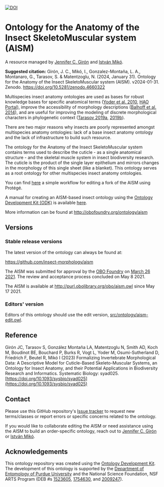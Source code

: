 [![DOI](https://zenodo.org/badge/DOI/10.5281/zenodo.4660322.svg)](https://doi.org/10.5281/zenodo.4660322)

# Ontology for the Anatomy of the Insect SkeletoMuscular system (AISM)

A resource managed by [Jennifer C. Girón](https://github.com/JCGiron) and [István Mikó](https://github.com/teleaslamellatus).

**Suggested citation:** Girón, J. C., Mikó, I., Gonzalez-Montaña, L. A., Montanaro, G., Tarasov, S. & Matentzoglu, N. (2024, January 31). Ontology for the Anatomy of the Insect SkeletoMuscular system (AISM). v2024-01-31. Zenodo. https://doi.org/10.5281/zenodo.4660322


Multispecies insect anatomy ontologies are used as bases for robust knowledge bases for specific anatomical terms ([Yoder et al. 2010](https://journals.plos.org/plosone/article?id=10.1371/journal.pone.0015991), [HAO Portal](http://portal.hymao.org/projects/32/public/ontology/)), improve the accessibility of morphology descriptions ([Balhoff et al. 2014](https://journals.plos.org/plosone/article?id=10.1371/journal.pone.0094056)), and are useful for improving the modeling of discrete morphological characters in phylogenetic context ([Tarasov 2019a](https://academic.oup.com/sysbio/article/68/5/698/5298740), [2019b](https://academic.oup.com/isd/article/3/6/1/5584145)).

There are two major reasons why insects are poorly represented amongst multispecies anatomy ontologies: lack of a base insect anatomy ontology and the lack of infrastructure to build such resource.

The ontology for the Anatomy of the Insect SkeletoMuscular system contains terms used to describe the cuticle - as a single anatomical structure - and the skeletal muscle system in insect biodiversity research. The cuticle is the product of the single layer epithelium and mirrors changes in the morphology of this single sheet (like  a blanket). This ontology serves as a root ontology for other multispecies insect anatomy ontologies.

You can find [here](https://github.com/insect-morphology/aism-ODK/blob/master/Simple%20Workflow%20for%20insect%20ontology%20development.md) a simple workflow for editing a fork of the AISM using Protégé.

A manual for creating an AISM-based insect ontology using the [Ontology Development Kit (ODK)](https://github.com/INCATools/ontology-development-kit) is available [here](https://github.com/insect-morphology/Manual).

More information can be found at http://obofoundry.org/ontology/aism

## Versions

### Stable release versions

The latest version of the ontology can always be found at:

https://github.com/insect-morphology/aism

The AISM was submitted for approval by the [OBO Foundry](http://obofoundry.org/) on [March 26 2021](https://github.com/OBOFoundry/OBOFoundry.github.io/issues/1474). The review and acceptance process concluded on May 8 2021.

The AISM is available at http://purl.obolibrary.org/obo/aism.owl since May 17 2021.

### Editors' version

Editors of this ontology should use the edit version, [src/ontology/aism-edit.owl](src/ontology/aism-edit.owl).

## Reference

Girón JC, Tarasov S, González Montaña LA, Matentzoglu N, Smith AD, Koch M, Boudinot BE, Bouchard P, Burks R, Vogt L, Yoder M, Osumi-Sutherland D, Friedrich F, Beutel R, Mikó I (2023) Formalizing Invertebrate Morphological Data: A Descriptive Model for Cuticle-Based Skeleto-Muscular Systems, an Ontology for Insect Anatomy, and their Potential Applications in Biodiversity Research and Informatics. Systematic Biology: syad025. [https://doi.org/10.1093/sysbio/syad025](https://doi.org/10.1093/sysbio/syad025)

## Contact

Please use this GitHub repository's [Issue tracker](https://github.com/insect-morphology/aism/issues) to request new terms/classes or report errors or specific concerns related to the ontology.

If you would like to collaborate editing the AISM or need assistance using the AISM to build an order-specific ontology, reach out to [Jennifer C. Girón](https://github.com/JCGiron) or [István Mikó](https://github.com/teleaslamellatus).

## Acknowledgements

This ontology repository was created using the [Ontology Development Kit](https://github.com/INCATools/ontology-development-kit). The development of this ontology is supported by the [Department of Entomology of Purdue University](https://ag.purdue.edu/entm/Pages/default.aspx) and the National Science Foundation, NSF ARTS Program (DEB #s [1523605](https://www.nsf.gov/awardsearch/showAward?AWD_ID=1523605), [1754630](https://www.nsf.gov/awardsearch/showAward?AWD_ID=1754630), and [2009247](https://www.nsf.gov/awardsearch/showAward?AWD_ID=2009247)).

